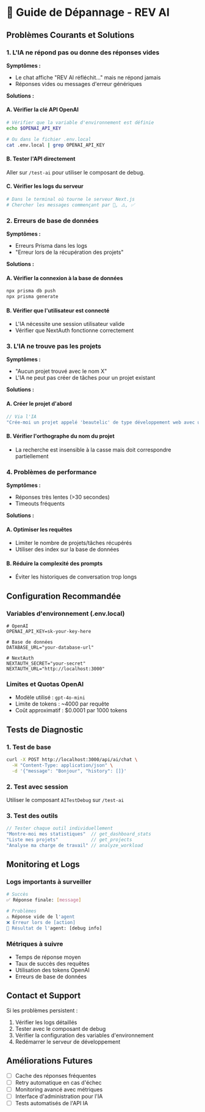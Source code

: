 # 🔧 Guide de Dépannage - REV AI

## Problèmes Courants et Solutions

### 1. L'IA ne répond pas ou donne des réponses vides

**Symptômes :**
- Le chat affiche "REV AI réfléchit..." mais ne répond jamais
- Réponses vides ou messages d'erreur génériques

**Solutions :**

#### A. Vérifier la clé API OpenAI
```bash
# Vérifier que la variable d'environnement est définie
echo $OPENAI_API_KEY

# Ou dans le fichier .env.local
cat .env.local | grep OPENAI_API_KEY
```

#### B. Tester l'API directement
Aller sur `/test-ai` pour utiliser le composant de debug.

#### C. Vérifier les logs du serveur
```bash
# Dans le terminal où tourne le serveur Next.js
# Chercher les messages commençant par 🤖, ⚠️, ✅
```

### 2. Erreurs de base de données

**Symptômes :**
- Erreurs Prisma dans les logs
- "Erreur lors de la récupération des projets"

**Solutions :**

#### A. Vérifier la connexion à la base de données
```bash
npx prisma db push
npx prisma generate
```

#### B. Vérifier que l'utilisateur est connecté
- L'IA nécessite une session utilisateur valide
- Vérifier que NextAuth fonctionne correctement

### 3. L'IA ne trouve pas les projets

**Symptômes :**
- "Aucun projet trouvé avec le nom X"
- L'IA ne peut pas créer de tâches pour un projet existant

**Solutions :**

#### A. Créer le projet d'abord
```javascript
// Via l'IA
"Crée-moi un projet appelé 'beautelic' de type développement web avec un montant de 500000 XOF"
```

#### B. Vérifier l'orthographe du nom du projet
- La recherche est insensible à la casse mais doit correspondre partiellement

### 4. Problèmes de performance

**Symptômes :**
- Réponses très lentes (>30 secondes)
- Timeouts fréquents

**Solutions :**

#### A. Optimiser les requêtes
- Limiter le nombre de projets/tâches récupérés
- Utiliser des index sur la base de données

#### B. Réduire la complexité des prompts
- Éviter les historiques de conversation trop longs

## Configuration Recommandée

### Variables d'environnement (.env.local)
```env
# OpenAI
OPENAI_API_KEY=sk-your-key-here

# Base de données
DATABASE_URL="your-database-url"

# NextAuth
NEXTAUTH_SECRET="your-secret"
NEXTAUTH_URL="http://localhost:3000"
```

### Limites et Quotas OpenAI
- Modèle utilisé : `gpt-4o-mini`
- Limite de tokens : ~4000 par requête
- Coût approximatif : $0.0001 par 1000 tokens

## Tests de Diagnostic

### 1. Test de base
```bash
curl -X POST http://localhost:3000/api/ai/chat \
  -H "Content-Type: application/json" \
  -d '{"message": "Bonjour", "history": []}'
```

### 2. Test avec session
Utiliser le composant `AITestDebug` sur `/test-ai`

### 3. Test des outils
```javascript
// Tester chaque outil individuellement
"Montre-moi mes statistiques"  // get_dashboard_stats
"Liste mes projets"            // get_projects
"Analyse ma charge de travail" // analyze_workload
```

## Monitoring et Logs

### Logs importants à surveiller
```bash
# Succès
✅ Réponse finale: [message]

# Problèmes
⚠️ Réponse vide de l'agent
❌ Erreur lors de [action]
🤖 Résultat de l'agent: [debug info]
```

### Métriques à suivre
- Temps de réponse moyen
- Taux de succès des requêtes
- Utilisation des tokens OpenAI
- Erreurs de base de données

## Contact et Support

Si les problèmes persistent :
1. Vérifier les logs détaillés
2. Tester avec le composant de debug
3. Vérifier la configuration des variables d'environnement
4. Redémarrer le serveur de développement

## Améliorations Futures

- [ ] Cache des réponses fréquentes
- [ ] Retry automatique en cas d'échec
- [ ] Monitoring avancé avec métriques
- [ ] Interface d'administration pour l'IA
- [ ] Tests automatisés de l'API IA 